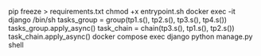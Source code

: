 pip freeze > requirements.txt
chmod +x entrypoint.sh
docker exec -it django /bin/sh
tasks_group =  group(tp1.s(), tp2.s(), tp3.s(), tp4.s())
tasks_group.apply_async()
task_chain = chain(tp3.s(), tp1.s(), tp2.s())
task_chain.apply_async()
docker compose exec django python manage.py shell
